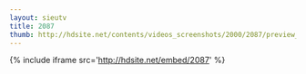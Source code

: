 ```yaml
---
layout: sieutv
title: 2087
thumb: http://hdsite.net/contents/videos_screenshots/2000/2087/preview_360p.mp4.jpg
---
```

{% include iframe src='http://hdsite.net/embed/2087' %}
 
